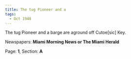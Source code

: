 ```yaml
---  
title: The tug Pioneer and a  
tags:  
  - Oct 1948  
---  
```

  
The tug Pioneer and a barge are aground off Cutoe[sic] Key.  
  
Newspapers: **Miami Morning News or The Miami Herald**  
  
Page: **1**, Section: **A** 
